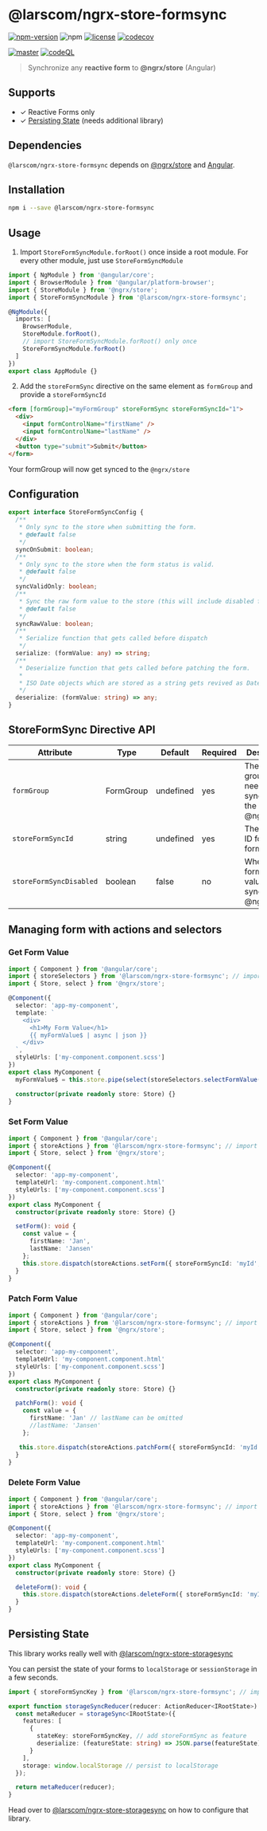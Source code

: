 # @larscom/ngrx-store-formsync

[![npm-version](https://img.shields.io/npm/v/@larscom/ngrx-store-formsync.svg?label=npm)](https://www.npmjs.com/package/@larscom/ngrx-store-formsync)
![npm](https://img.shields.io/npm/dw/@larscom/ngrx-store-formsync)
[![license](https://img.shields.io/npm/l/@larscom/ngrx-store-formsync.svg)](https://github.com/larscom/ngrx-store-formsync/blob/master/LICENSE)
[![codecov](https://codecov.io/gh/larscom/ngrx-store-formsync/branch/master/graph/badge.svg?token=KDMA88UI7L)](https://codecov.io/gh/larscom/ngrx-store-formsync)

[![master](https://github.com/larscom/ngrx-store-formsync/actions/workflows/master-build.yml/badge.svg?branch=master)](https://github.com/larscom/ngrx-store-formsync/actions/workflows/master-build.yml)
[![codeQL](https://github.com/larscom/ngrx-store-formsync/actions/workflows/codeql-analysis.yml/badge.svg?branch=master)](https://github.com/larscom/ngrx-store-formsync/actions/workflows/codeql-analysis.yml)

> Synchronize any **reactive form** to **@ngrx/store** (Angular)

## Supports

- &#10003; Reactive Forms only
- &#10003; [Persisting State](#Persisting-State) (needs additional library)

## Dependencies

`@larscom/ngrx-store-formsync` depends on [@ngrx/store](https://github.com/ngrx/store) and [Angular](https://github.com/angular/angular).

## Installation

```bash
npm i --save @larscom/ngrx-store-formsync
```

## Usage

1. Import `StoreFormSyncModule.forRoot()` once inside a root module. For every other module, just use `StoreFormSyncModule`

```ts
import { NgModule } from '@angular/core';
import { BrowserModule } from '@angular/platform-browser';
import { StoreModule } from '@ngrx/store';
import { StoreFormSyncModule } from '@larscom/ngrx-store-formsync';

@NgModule({
  imports: [
    BrowserModule,
    StoreModule.forRoot(),
    // import StoreFormSyncModule.forRoot() only once
    StoreFormSyncModule.forRoot()
  ]
})
export class AppModule {}
```

2. Add the `storeFormSync` directive on the same element as `formGroup` and provide a `storeFormSyncId`

```html
<form [formGroup]="myFormGroup" storeFormSync storeFormSyncId="1">
  <div>
    <input formControlName="firstName" />
    <input formControlName="lastName" />
  </div>
  <button type="submit">Submit</button>
</form>
```

Your formGroup will now get synced to the `@ngrx/store`

## Configuration

```ts
export interface StoreFormSyncConfig {
  /**
   * Only sync to the store when submitting the form.
   * @default false
   */
  syncOnSubmit: boolean;
  /**
   * Only sync to the store when the form status is valid.
   * @default false
   */
  syncValidOnly: boolean;
  /**
   * Sync the raw form value to the store (this will include disabled form controls)
   * @default false
   */
  syncRawValue: boolean;
  /**
   * Serialize function that gets called before dispatch
   */
  serialize: (formValue: any) => string;
  /**
   * Deserialize function that gets called before patching the form.
   *
   * ISO Date objects which are stored as a string gets revived as Date object by default.
   */
  deserialize: (formValue: string) => any;
}
```

## StoreFormSync Directive API

| Attribute               | Type      | Default   | Required | Description                                                  |
| ----------------------- | --------- | --------- | -------- | ------------------------------------------------------------ |
| `formGroup`             | FormGroup | undefined | yes      | The form group which needs to get synced to the @ngrx/store. |
| `storeFormSyncId`       | string    | undefined | yes      | The unique ID for the form group.                            |
| `storeFormSyncDisabled` | boolean   | false     | no       | Whether the form group value should sync to the @ngrx/store. |

## Managing form with actions and selectors

### Get Form Value

```ts
import { Component } from '@angular/core';
import { storeSelectors } from '@larscom/ngrx-store-formsync'; // import selectors
import { Store, select } from '@ngrx/store';

@Component({
  selector: 'app-my-component',
  template: `
    <div>
      <h1>My Form Value</h1>
      {{ myFormValue$ | async | json }}
    </div>
  `,
  styleUrls: ['my-component.component.scss']
})
export class MyComponent {
  myFormValue$ = this.store.pipe(select(storeSelectors.selectFormValue({ storeFormSyncId: 'myId' })));

  constructor(private readonly store: Store) {}
}
```

### Set Form Value

```ts
import { Component } from '@angular/core';
import { storeActions } from '@larscom/ngrx-store-formsync'; // import actions
import { Store, select } from '@ngrx/store';

@Component({
  selector: 'app-my-component',
  templateUrl: 'my-component.component.html'
  styleUrls: ['my-component.component.scss']
})
export class MyComponent {
  constructor(private readonly store: Store) {}

  setForm(): void {
    const value = {
      firstName: 'Jan',
      lastName: 'Jansen'
    };
    this.store.dispatch(storeActions.setForm({ storeFormSyncId: 'myId', value }));
  }
}
```

### Patch Form Value

```ts
import { Component } from '@angular/core';
import { storeActions } from '@larscom/ngrx-store-formsync'; // import actions
import { Store, select } from '@ngrx/store';

@Component({
  selector: 'app-my-component',
  templateUrl: 'my-component.component.html'
  styleUrls: ['my-component.component.scss']
})
export class MyComponent {
  constructor(private readonly store: Store) {}

  patchForm(): void {
    const value = {
      firstName: 'Jan' // lastName can be omitted
      //lastName: 'Jansen'
    };

   this.store.dispatch(storeActions.patchForm({ storeFormSyncId: 'myId', value }));
  }
}
```

### Delete Form Value

```ts
import { Component } from '@angular/core';
import { storeActions } from '@larscom/ngrx-store-formsync'; // import actions
import { Store, select } from '@ngrx/store';

@Component({
  selector: 'app-my-component',
  templateUrl: 'my-component.component.html'
  styleUrls: ['my-component.component.scss']
})
export class MyComponent {
  constructor(private readonly store: Store) {}

  deleteForm(): void {
    this.store.dispatch(storeActions.deleteForm({ storeFormSyncId: 'myId'}));
  }
}
```

## Persisting State

This library works really well with [@larscom/ngrx-store-storagesync](https://github.com/larscom/ngrx-store-storagesync)

You can persist the state of your forms to `localStorage` or `sessionStorage` in a few seconds.

```ts
import { storeFormSyncKey } from '@larscom/ngrx-store-formsync'; // import storeFormSyncKey

export function storageSyncReducer(reducer: ActionReducer<IRootState>): ActionReducer<IRootState> {
  const metaReducer = storageSync<IRootState>({
    features: [
      {
        stateKey: storeFormSyncKey, // add storeFormSync as feature
        deserialize: (featureState: string) => JSON.parse(featureState) // override the deserializer if you are gonna use `Date` objects
      }
    ],
    storage: window.localStorage // persist to localStorage
  });

  return metaReducer(reducer);
}
```

Head over to [@larscom/ngrx-store-storagesync](https://github.com/larscom/ngrx-store-storagesync) on how to configure that library.
